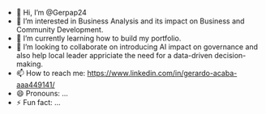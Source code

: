 - 👋 Hi, I’m @Gerpap24
- 👀 I’m interested in Business Analysis and its impact on Business and Community Development.
- 🌱 I’m currently learning how to build my portfolio.
- 💞️ I’m looking to collaborate on introducing AI impact on governance and also help local leader appriciate the need for a data-driven decision-making.
- 📫 How to reach me: https://www.linkedin.com/in/gerardo-acaba-aaa449141/
- 😄 Pronouns: ...
- ⚡ Fun fact: ...

<!---
Gerpap24/Gerpap24 is a ✨ special ✨ repository because its `README.md` (this file) appears on your GitHub profile.
You can click the Preview link to take a look at your changes.
--->

